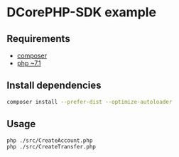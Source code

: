 # DCorePHP-SDK example

## Requirements

- [composer](https://getcomposer.org)
- [php ~7.1](http://php.net)

## Install dependencies

```bash
composer install --prefer-dist --optimize-autoloader
```

## Usage

```bash
php ./src/CreateAccount.php
php ./src/CreateTransfer.php
```
